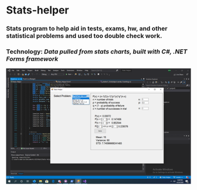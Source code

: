 # Stats-helper
<h3>Stats program to help aid in tests, exams, hw, and other statistical problems and used too double check work.</h3>
<h3><b>Technology: </b><i>Data pulled from stats charts, built with C#, .NET Forms framework</i></h3>
<img src="Screenshot%202020-04-24%2017.08.18.png">
